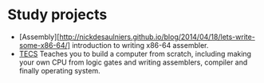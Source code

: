 # Study projects

* [Assembly][http://nickdesaulniers.github.io/blog/2014/04/18/lets-write-some-x86-64/] introduction to writing x86-64 assembler.
* [TECS][tecs] Teaches you to build a computer from scratch, including making your own CPU from logic gates 
and writing assemblers, compiler and finally operating system.

[tecs]: http://www1.idc.ac.il/tecs/


